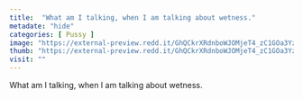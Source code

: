 ```yaml
---
title:  "What am I talking, when I am talking about wetness."
metadate: "hide"
categories: [ Pussy ]
image: "https://external-preview.redd.it/GhQCkrXRdnboWJOMjeT4_zC1GOa3YzywF2MQxZmbbK0.jpg?auto=webp&s=e6ce2db8be834a1e00e419d988f74f333e95bc70"
thumb: "https://external-preview.redd.it/GhQCkrXRdnboWJOMjeT4_zC1GOa3YzywF2MQxZmbbK0.jpg?width=320&crop=smart&auto=webp&s=ffc00eb812daf532b8cc9241c7e8f15ea3688ab3"
visit: ""
---
```

What am I talking, when I am talking about wetness.
